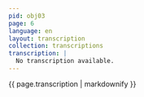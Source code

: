 ```yaml
---
pid: obj03
page: 6
language: en
layout: transcription
collection: transcriptions
transcription: |
  No transcription available.
---
```


{{ page.transcription | markdownify }}
